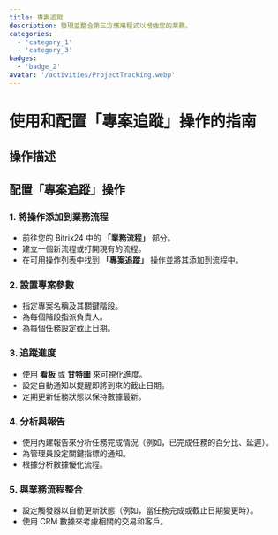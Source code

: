 ```yaml
---
title: 專案追蹤
description: 發現並整合第三方應用程式以增強您的業務。
categories: 
  - 'category_1'
  - 'category_3'
badges: 
  - 'badge_2'
avatar: '/activities/ProjectTracking.webp'
---
```

# 使用和配置「專案追蹤」操作的指南

## 操作描述

## **配置「專案追蹤」操作**

### 1. 將操作添加到業務流程
- 前往您的 Bitrix24 中的 **「業務流程」** 部分。
- 建立一個新流程或打開現有的流程。
- 在可用操作列表中找到 **「專案追蹤」** 操作並將其添加到流程中。

### 2. 設置專案參數
- 指定專案名稱及其關鍵階段。
- 為每個階段指派負責人。
- 為每個任務設定截止日期。

### 3. 追蹤進度
- 使用 **看板** 或 **甘特圖** 來可視化進度。
- 設定自動通知以提醒即將到來的截止日期。
- 定期更新任務狀態以保持數據最新。

### 4. 分析與報告
- 使用內建報告來分析任務完成情況（例如，已完成任務的百分比、延遲）。
- 為管理員設定關鍵指標的通知。
- 根據分析數據優化流程。

### 5. 與業務流程整合
- 設定觸發器以自動更新狀態（例如，當任務完成或截止日期變更時）。
- 使用 CRM 數據來考慮相關的交易和客戶。